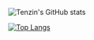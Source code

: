 
<!-- [![GitHub Streak](http://github-readme-streak-stats.herokuapp.com?user=tenzind12&theme=radical&date_format=j%20M%5B%20Y%5D)](https://github.com/tenzins12) -->

![Tenzin's GitHub stats](https://github-readme-stats.vercel.app/api?username=tenzind12&show_icons=true&theme=blue-green)


 [![Top Langs](https://github-readme-stats.vercel.app/api/top-langs/?username=tenzind12&hide=blade&layout=compact&theme=blue-green)](https://github.com/tenzind12/github-readme-stats)

<!-- [![willianrod's wakatime stats](https://github-readme-stats.vercel.app/api/wakatime?username=tenzin)](https://github.com/tenzin/github-readme-stats) -->


<!--
<i>Timer since June 2022: </i><br/>
<img src="https://github-readme-stats.vercel.app/api/wakatime?username=Tenzin&layout=compact&theme=merko" alt="wakatime stats"/>
-->
